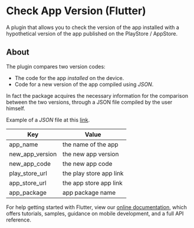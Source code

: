# Check App Version (Flutter)

A plugin that allows you to check the version of the app installed with a hypothetical version of the app published on the PlayStore / AppStore.

## About

The plugin compares two version codes:
- The code for the app *installed* on the device.
- Code for a new version of the app compiled using *JSON*.

In fact the package acquires the necessary information for the comparison between the two versions, 
through a JSON file compiled by the user himself.

Example of a *JSON* file at this [link](https://flutter.dev/developing-packages/).

| Key           |       Value |
| ------------- | ------------- |
| app_name  | the name of the app  |
| new_app_version  | the new app version  |
| new_app_code  | the new app code  |
| play_store_url  | the play store app link  |
| app_store_url  | the app store app link  |
| app_package  | app package name  |


For help getting started with Flutter, view our 
[online documentation](https://flutter.dev/docs), which offers tutorials, 
samples, guidance on mobile development, and a full API reference.
